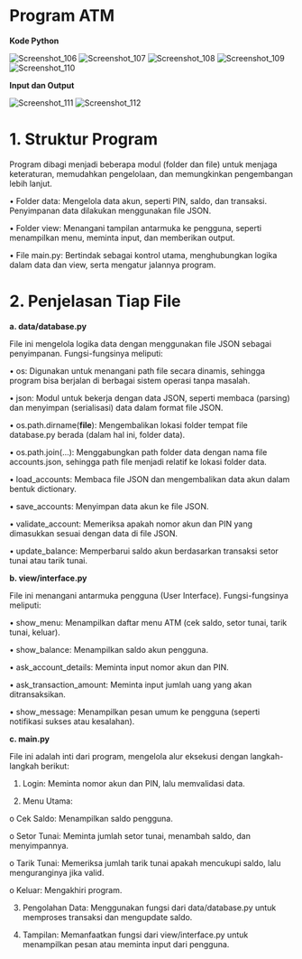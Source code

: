 # Program ATM

**Kode Python**

![Screenshot_106](https://github.com/user-attachments/assets/a521bb3b-f6e1-466d-9653-53486bf1b04b)
![Screenshot_107](https://github.com/user-attachments/assets/7e8ff9d0-b41e-49f5-8b4f-dc3f09b89142)
![Screenshot_108](https://github.com/user-attachments/assets/de7b880d-1617-4874-a7f9-20d1cba7bec3)
![Screenshot_109](https://github.com/user-attachments/assets/f58892a9-b995-40ae-b611-d4a147010568)
![Screenshot_110](https://github.com/user-attachments/assets/d36a77ea-59ab-4efb-8dd3-90f5c74acf4f)

**Input dan Output**

![Screenshot_111](https://github.com/user-attachments/assets/98b04ec6-c5d0-4a1e-8dff-b092cb7bace0)
![Screenshot_112](https://github.com/user-attachments/assets/fd418946-b2ad-4d6b-a926-a8d27e21e0b6)

 # 1. Struktur Program

Program dibagi menjadi beberapa modul (folder dan file) untuk menjaga keteraturan, memudahkan pengelolaan, dan memungkinkan pengembangan lebih lanjut.

•	Folder data: Mengelola data akun, seperti PIN, saldo, dan transaksi. Penyimpanan data dilakukan menggunakan file JSON.

•	Folder view: Menangani tampilan antarmuka ke pengguna, seperti menampilkan menu, meminta input, dan memberikan output.

•	File main.py: Bertindak sebagai kontrol utama, menghubungkan logika dalam data dan view, serta mengatur jalannya program.

# 2. Penjelasan Tiap File

**a. data/database.py**

File ini mengelola logika data dengan menggunakan file JSON sebagai penyimpanan. Fungsi-fungsinya meliputi:

•	os: Digunakan untuk menangani path file secara dinamis, sehingga program bisa berjalan di berbagai sistem operasi tanpa masalah.

•	json: Modul untuk bekerja dengan data JSON, seperti membaca (parsing) dan menyimpan (serialisasi) data dalam format file JSON.

•	os.path.dirname(__file__): Mengembalikan lokasi folder tempat file database.py berada (dalam hal ini, folder data).

•	os.path.join(...): Menggabungkan path folder data dengan nama file accounts.json, sehingga path file menjadi relatif ke lokasi folder data.

•	load_accounts: Membaca file JSON dan mengembalikan data akun dalam bentuk dictionary.

•	save_accounts: Menyimpan data akun ke file JSON.

•	validate_account: Memeriksa apakah nomor akun dan PIN yang dimasukkan sesuai dengan data di file JSON.

•	update_balance: Memperbarui saldo akun berdasarkan transaksi setor tunai atau tarik tunai.

**b. view/interface.py**

File ini menangani antarmuka pengguna (User Interface). Fungsi-fungsinya meliputi:

•	show_menu: Menampilkan daftar menu ATM (cek saldo, setor tunai, tarik tunai, keluar).

•	show_balance: Menampilkan saldo akun pengguna.

•	ask_account_details: Meminta input nomor akun dan PIN.

•	ask_transaction_amount: Meminta input jumlah uang yang akan ditransaksikan.

•	show_message: Menampilkan pesan umum ke pengguna (seperti notifikasi sukses atau kesalahan).

**c. main.py**

File ini adalah inti dari program, mengelola alur eksekusi dengan langkah-langkah berikut:

1.	Login: Meminta nomor akun dan PIN, lalu memvalidasi data.

2.	Menu Utama:

o	Cek Saldo: Menampilkan saldo pengguna.

o	Setor Tunai: Meminta jumlah setor tunai, menambah saldo, dan menyimpannya.

o	Tarik Tunai: Memeriksa jumlah tarik tunai apakah mencukupi saldo, lalu menguranginya jika valid.

o	Keluar: Mengakhiri program.

3.	Pengolahan Data: Menggunakan fungsi dari data/database.py untuk memproses transaksi dan mengupdate saldo.

4.	Tampilan: Memanfaatkan fungsi dari view/interface.py untuk menampilkan pesan atau meminta input dari pengguna.
